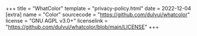 +++
title = "WhatColor"
template = "privacy-policy.html"
date = 2022-12-04
[extra]
name = "Color"
sourcecode = "https://github.com/dulvui/whatcolor"
license = "GNU AGPL v3.0+"
licenselink = "https://github.com/dulvui/whatcolor/blob/main/LICENSE"
+++